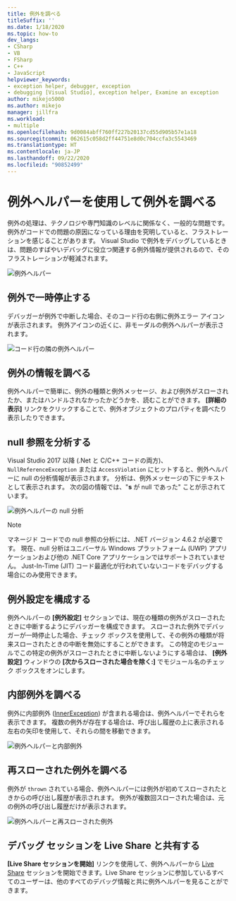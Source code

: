 ```yaml
---
title: 例外を調べる
titleSuffix: ''
ms.date: 1/18/2020
ms.topic: how-to
dev_langs:
- CSharp
- VB
- FSharp
- C++
- JavaScript
helpviewer_keywords:
- exception helper, debugger, exception
- debugging [Visual Studio], exception helper, Examine an exception
author: mikejo5000
ms.author: mikejo
manager: jillfra
ms.workload:
- multiple
ms.openlocfilehash: 9d0084abff760ff227b20137cd55d905b57e1a18
ms.sourcegitcommit: 062615c058d2ff44751e8d0c704ccfa3c5543469
ms.translationtype: HT
ms.contentlocale: ja-JP
ms.lasthandoff: 09/22/2020
ms.locfileid: "90852499"
---
```

# <a name="inspect-an-exception-using-the-exception-helper"></a>例外ヘルパーを使用して例外を調べる 

例外の処理は、テクノロジや専門知識のレベルに関係なく、一般的な問題です。 例外がコードでの問題の原因になっている理由を究明していると、フラストレーションを感じることがあります。 Visual Studio で例外をデバッグしているときは、問題のすばやいデバッグに役立つ関連する例外情報が提供されるので、そのフラストレーションが軽減されます。

![例外ヘルパー](media/debugger-exception-helper-default.png)

## <a name="pause-on-the-exception"></a>例外で一時停止する
デバッガーが例外で中断した場合、そのコード行の右側に例外エラー アイコンが表示されます。 例外アイコンの近くに、非モーダルの例外ヘルパーが表示されます。

![コード行の隣の例外ヘルパー](media/debugger-exception-helper-locerror.png)

## <a name="inspect-exception-info"></a>例外の情報を調べる
例外ヘルパーで簡単に、例外の種類と例外メッセージ、および例外がスローされたか、またはハンドルされなかったかどうかを、読むことができます。 **[詳細の表示]** リンクをクリックすることで、例外オブジェクトのプロパティを調べたり表示したりできます。

## <a name="analyze-null-references"></a>null 参照を分析する
Visual Studio 2017 以降 (.Net と C/C++ コードの両方)、`NullReferenceException` または `AccessViolation` にヒットすると、例外ヘルパーに null の分析情報が表示されます。 分析は、例外メッセージの下にテキストとして表示されます。 次の図の情報では、"**s** が null であった" ことが示されています。

![例外ヘルパーの null 分析](media/debugger-exception-helper-default.png)


> [!NOTE]
> マネージド コードでの null 参照の分析には、.NET バージョン 4.6.2 が必要です。 現在、null 分析はユニバーサル Windows プラットフォーム (UWP) アプリケーションおよび他の .NET Core アプリケーションではサポートされていません。 Just-In-Time (JIT) コード最適化が行われていないコードをデバッグする場合にのみ使用できます。

## <a name="configure-exception-settings"></a>例外設定を構成する 
例外ヘルパーの **[例外設定]** セクションでは、現在の種類の例外がスローされたときに中断するようにデバッガーを構成できます。 スローされた例外でデバッガーが一時停止した場合、チェック ボックスを使用して、その例外の種類が将来スローされたときの中断を無効にすることができます。 この特定のモジュールでこの特定の例外がスローされたときに中断しないようにする場合は、 **[例外設定]** ウィンドウの **[次からスローされた場合を除く:]** でモジュール名のチェック ボックスをオンにします。 

## <a name="inspect-inner-exceptions"></a>内部例外を調べる 
例外に内部例外 ([InnerException](/dotnet/api/system.exception.innerexception)) が含まれる場合は、例外ヘルパーでそれらを表示できます。 複数の例外が存在する場合は、呼び出し履歴の上に表示される左右の矢印を使用して、それらの間を移動できます。

![例外ヘルパーと内部例外](media/debugger-exception-helper-innerexception.png)

## <a name="inspect-rethrown-exceptions"></a>再スローされた例外を調べる
例外が `thrown` されている場合、例外ヘルパーには例外が初めてスローされたときからの呼び出し履歴が表示されます。 例外が複数回スローされた場合は、元の例外の呼び出し履歴だけが表示されます。

![例外ヘルパーと再スローされた例外](media/debugger-exception-helper-innerexception.png)

## <a name="share-a-debug-session-with-live-share"></a>デバッグ セッションを Live Share と共有する
**[Live Share セッションを開始]** リンクを使用して、例外ヘルパーから [Live Share](/visualstudio/liveshare/) セッションを開始できます。Live Share セッションに参加しているすべてのユーザーは、他のすべてのデバッグ情報と共に例外ヘルパーを見ることができます。